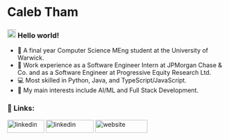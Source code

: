 <h1>
  <b>Caleb Tham</b>
</h1>

<h3>
    <img src="https://raw.githubusercontent.com/MartinHeinz/MartinHeinz/master/wave.gif" width="20">
    Hello world!
</h3>

- 🏫 A final year Computer Science MEng student at the University of Warwick.
- 💼 Work experience as a Software Engineer Intern at JPMorgan Chase & Co. and as a Software Engineer at Progressive Equity Research Ltd.
- 💻 Most skilled in Python, Java, and TypeScript/JavaScript.
- 🧐 My main interests include AI/ML and Full Stack Development.

<h3>🔗 Links: </h3>
<div>
    <a href="mailto:calebtham02@gmail.com" target="blank"><img 
        src="https://img.shields.io/badge/Gmail-D14836?style=for-the-badge&logo=gmail&logoColor=white"
        alt="linkedin" height="30" width="85" /></a>
    <a href="https://www.linkedin.com/in/calebtham/" target="blank"><img 
        src="https://img.shields.io/badge/LinkedIn-0077B5?style=for-the-badge&logo=linkedin&logoColor=white"
        alt="linkedin" height="30" width="110" /></a>
    <a href="https://calebtham.github.io/me/" target="blank"><img 
        src="https://img.shields.io/badge/portfolio-000000?style=for-the-badge&logo=About.me&logoColor=white"
        alt="website" height="30" width="120" /></a>
</div>
